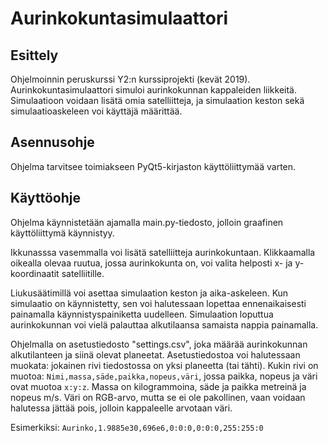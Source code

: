 # Aurinkokuntasimulaattori

## Esittely

Ohjelmoinnin peruskurssi Y2:n kurssiprojekti (kevät 2019).
Aurinkokuntasimulaattori simuloi aurinkokunnan kappaleiden liikkeitä. Simulaatioon voidaan lisätä omia satelliitteja,
ja simulaation keston sekä simulaatioaskeleen voi käyttäjä määrittää.

## Asennusohje

Ohjelma tarvitsee toimiakseen PyQt5-kirjaston käyttöliittymää varten.

## Käyttöohje

Ohjelma käynnistetään ajamalla main.py-tiedosto, jolloin graafinen käyttöliittymä käynnistyy.

Ikkunasssa vasemmalla voi lisätä satelliitteja aurinkokuntaan. Klikkaamalla oikealla olevaa ruutua, jossa
aurinkokunta on, voi valita helposti x- ja y-koordinaatit satelliitille.

Liukusäätimillä voi asettaa simulaation keston ja aika-askeleen. Kun simulaatio on käynnistetty, sen voi
halutessaan lopettaa ennenaikaisesti painamalla käynnistyspainiketta uudelleen. Simulaation loputtua
aurinkokunnan voi vielä palauttaa alkutilaansa samaista nappia painamalla.

Ohjelmalla on asetustiedosto "settings.csv", joka määrää aurinkokunnan alkutilanteen ja siinä olevat planeetat.
Asetustiedostoa voi halutessaan muokata: jokainen rivi tiedostossa on yksi planeetta (tai tähti).
Kukin rivi on muotoa: `Nimi,massa,säde,paikka,nopeus,väri`, jossa paikka, nopeus ja väri ovat muotoa `x:y:z`.
Massa on kilogrammoina, säde ja paikka metreinä ja nopeus m/s. Väri on RGB-arvo, mutta se ei ole pakollinen,
vaan voidaan halutessa jättää pois, jolloin kappaleelle arvotaan väri.

Esimerkiksi: `Aurinko,1.9885e30,696e6,0:0:0,0:0:0,255:255:0`
